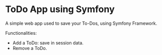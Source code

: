 # ToDo App using Symfony

A simple web app used to save your To-Dos, using Symfony Framework.

Functionalities:
* Add a ToDo: save in session data.
* Remove a ToDo.